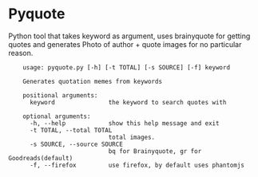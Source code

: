 # Pyquote 

Python tool that takes keyword as argument, uses brainyquote for getting quotes and generates Photo of author + quote images for no particular reason.


        usage: pyquote.py [-h] [-t TOTAL] [-s SOURCE] [-f] keyword

        Generates quotation memes from keywords

        positional arguments:
          keyword               the keyword to search quotes with

        optional arguments:
          -h, --help            show this help message and exit
          -t TOTAL, --total TOTAL
                                total images.
          -s SOURCE, --source SOURCE
                                bq for Brainyquote, gr for Goodreads(default)
          -f, --firefox         use firefox, by default uses phantomjs



        